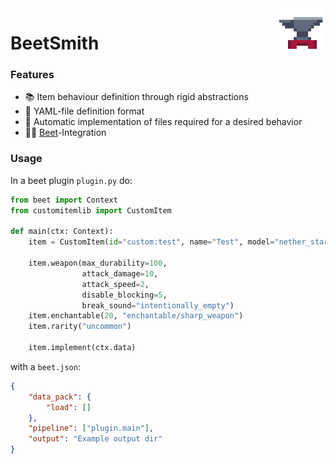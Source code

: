 <img align="right" src="https://github.com/annhilati/beetsmith/blob/main/icon.png" alt="logo" width="74">

# BeetSmith
### Features
- 📚 Item behaviour definition through rigid abstractions
- 📑 YAML-file definition format
- 📂 Automatic implementation of files required for a desired behavior
- ⛓️‍💥 [Beet](https://gitHub.com/mcbeet/beet)-Integration

### Usage
In a beet plugin `plugin.py` do:
```py
from beet import Context
from customitemlib import CustomItem

def main(ctx: Context):
    item = CustomItem(id="custom:test", name="Test", model="nether_star")

    item.weapon(max_durability=100,
                attack_damage=10,
                attack_speed=2,
                disable_blocking=5,
                break_sound="intentionally_empty")
    item.enchantable(20, "enchantable/sharp_weapon")
    item.rarity("uncommon")

    item.implement(ctx.data)
```
with a `beet.json`:
```json
{
    "data_pack": {
        "load": []
    },
    "pipeline": ["plugin.main"],
    "output": "Example output dir"
}
```
